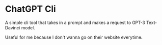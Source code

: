# ChatGPT Cli

A simple cli tool that takes in a prompt and makes a request to GPT-3 Text-Davinci model.

Useful for me because I don't wanna go on their website everytime.